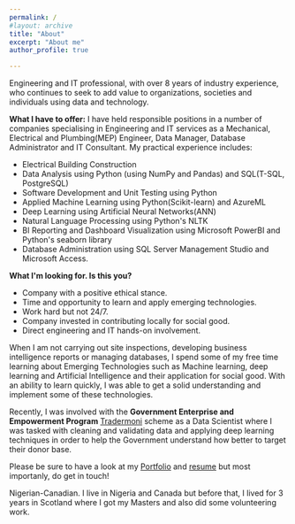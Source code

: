 ```yaml
---
permalink: /
#layout: archive
title: "About"
excerpt: "About me"
author_profile: true

---
```


Engineering and IT professional, with over 8 years of industry experience, who continues to seek to add value to organizations, societies and individuals using data and technology. 

__What I have to offer:__
I have held responsible positions in a number of companies specialising in Engineering and IT services as a Mechanical, Electrical and Plumbing(MEP) Engineer, Data Manager, Database Administrator and IT Consultant. My practical experience includes:
* Electrical Building Construction
* Data Analysis using Python (using NumPy and Pandas) and SQL(T-SQL, PostgreSQL)
* Software Development and Unit Testing using Python
* Applied Machine Learning using Python(Scikit-learn) and AzureML
* Deep Learning using Artificial Neural Networks(ANN)
* Natural Language Processing using Python's NLTK 
* BI Reporting and Dashboard Visualization using Microsoft PowerBI and Python's seaborn library
* Database Administration using SQL Server Management Studio and Microsoft Access.
 
__What I'm looking for.  Is this you?__
* Company with a positive ethical stance.
* Time and opportunity to learn and apply emerging technologies.
* Work hard but not 24/7.
* Company invested in contributing locally for social good.
* Direct engineering and IT hands-on involvement.

When I am not carrying out site inspections, developing business intelligence reports or managing databases, I spend some of my free time learning about Emerging Technologies such as Machine learning, deep learning and Artificial Intelligence and their application for social good. With an ability to learn quickly, I was able to get a solid understanding and implement some of these technologies.

Recently, I was involved with the **Government Enterprise and Empowerment Program** [Tradermoni](https://www.tradermoni.ng/index.html) scheme as a Data Scientist where I was tasked with cleaning and validating data and applying deep learning techniques in order to help the Government understand how better to target their donor base.

Please be sure to have a look at my [Portfolio](https://mralakija.github.io/portfolio/) and [resume](https://drive.google.com/open?id=1yJW1mXA0DgOrB_72l6q0nTiOcf5QbBdf) but most importanly, do get in touch!

Nigerian-Canadian. I live in Nigeria and Canada but before that, I lived for 3 years in Scotland where I got my Masters and also did some volunteering work.


